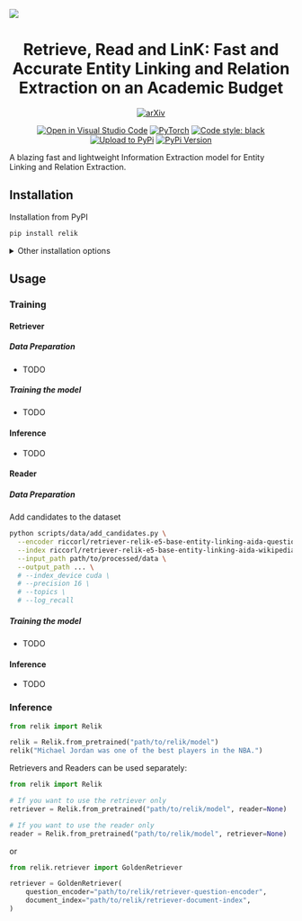 ![](https://drive.google.com/uc?export=view&id=1vmf1rhGvc5JQjV1EbCKP66G79NiJMs17)

<div align="center">    
 
# Retrieve, Read and LinK: Fast and Accurate Entity Linking and Relation Extraction on an Academic Budget

[![arXiv](https://img.shields.io/badge/arXiv-placeholder-b31b1b.svg)](https://arxiv.org/abs/placeholder)

[![Open in Visual Studio Code](https://img.shields.io/badge/preview%20in-vscode.dev-blue)](https://github.dev/SapienzaNLP/relik)
[![PyTorch](https://img.shields.io/badge/PyTorch-orange?logo=pytorch)](https://pytorch.org/)
[![Code style: black](https://img.shields.io/badge/code%20style-black-000000)](https://github.com/psf/black)
[![Upload to PyPi](https://github.com/SapienzaNLP/relik/actions/workflows/python-publish-pypi.yml/badge.svg)](https://github.com/SapienzaNLP/relik/actions/workflows/python-publish-pypi.yml)
[![PyPi Version](https://img.shields.io/github/v/release/SapienzaNLP/relik)](https://github.com/SapienzaNLP/relik/releases)

</div>

A blazing fast and lightweight Information Extraction model for Entity Linking and Relation Extraction.


## Installation

Installation from PyPI
```bash
pip install relik
```

<details>
  <summary>Other installation options</summary>

#### Install with optional dependencies

Install with all the optional dependencies.

```bash
pip install relik[all]
```

Install with optional dependencies for training and evaluation.

```bash
pip install relik[train]
```

Install with optional dependencies for [FAISS](https://github.com/facebookresearch/faiss)

```bash
pip install relik[faiss] # or relik[faiss-gpu] for GPU support
```

Install with optional dependencies for serving the models with [FastAPI](https://fastapi.tiangolo.com/) and [Ray](https://docs.ray.io/en/latest/serve/quickstart.html).

```bash
pip install relik[serve]
```

#### Installation from source

```bash
git clone https://github.com/SapienzaNLP/relik.git
cd relik
pip install -e .[all]
```

</details>

## Usage

### Training

#### Retriever

##### Data Preparation

- TODO

##### Training the model

- TODO

#### Inference

- TODO

#### Reader

##### Data Preparation

Add candidates to the dataset

```bash
python scripts/data/add_candidates.py \
  --encoder riccorl/retriever-relik-e5-base-entity-linking-aida-question-encoder \
  --index riccorl/retriever-relik-e5-base-entity-linking-aida-wikipedia-index \
  --input_path path/to/processed/data \
  --output_path ... \
  # --index_device cuda \
  # --precision 16 \
  # --topics \
  # --log_recall
```

##### Training the model

- TODO

#### Inference

- TODO

### Inference

[//]: # (Write a short description of the model and how to use it with the `from_pretrained` method.)

```python
from relik import Relik

relik = Relik.from_pretrained("path/to/relik/model")
relik("Michael Jordan was one of the best players in the NBA.")
```

Retrievers and Readers can be used separately:

```python
from relik import Relik

# If you want to use the retriever only
retriever = Relik.from_pretrained("path/to/relik/model", reader=None)

# If you want to use the reader only
reader = Relik.from_pretrained("path/to/relik/model", retriever=None)
```

or

```python
from relik.retriever import GoldenRetriever

retriever = GoldenRetriever(
    question_encoder="path/to/relik/retriever-question-encoder",
    document_index="path/to/relik/retriever-document-index",
)
```

